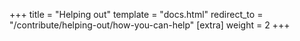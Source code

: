 +++
title = "Helping out"
template = "docs.html"
redirect_to = "/contribute/helping-out/how-you-can-help"
[extra]
weight = 2
+++
